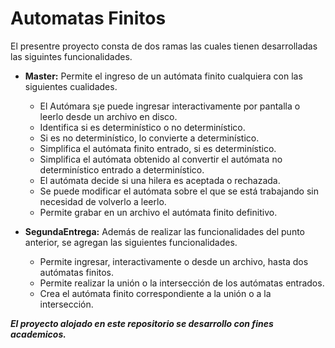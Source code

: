 # **Automatas Finitos**

El presentre proyecto consta de dos ramas las cuales tienen desarrolladas las siguintes funcionalidades.

* **Master:** Permite el ingreso de un autómata finito cualquiera con las siguientes cualidades.
    * El Autómara s¡e puede ingresar interactivamente por pantalla o leerlo desde un archivo en disco.
    * Identifica si es determinístico o no determinístico.
    * Si es no determinístico, lo convierte a determinístico.
    * Simplifica el autómata finito entrado, si es determinístico.
    * Simplifica el autómata obtenido al convertir el autómata no determinístico entrado a determinístico.
    * El autómata decide si una hilera es aceptada o rechazada.
    * Se puede modificar el autómata sobre el que se está trabajando sin necesidad de volverlo a leerlo.
    * Permite grabar en un archivo el autómata finito definitivo.

* **SegundaEntrega:** Además de realizar las funcionalidades del punto anterior, se agregan las siguientes funcionalidades.
    * Permite ingresar, interactivamente o desde un archivo, hasta dos autómatas finitos.
    * Permite realizar la unión o la intersección de los autómatas entrados.
    * Crea el autómata finito correspondiente a la unión o a la intersección.


**_El proyecto alojado en este repositorio se desarrollo con fines academicos._** 
